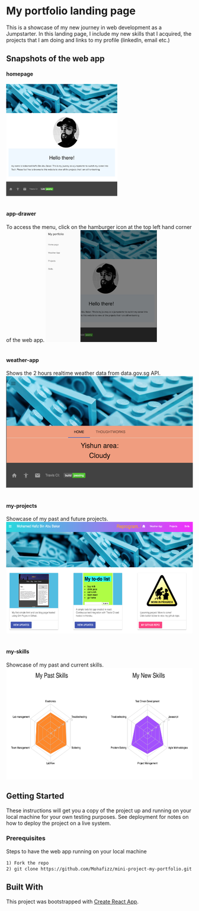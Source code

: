 # My portfolio landing page

This is a showcase of my new journey in web development as a Jumpstarter. In this landing page, I include my new skills that I acquired, the projects that I am doing and links to my profile (linkedIn, email etc.)

## Snapshots of the web app

#### homepage

<img src="./public/Images/app.jpg" alt="main" width="300"/>
<br/><br/>

#### app-drawer

To access the menu, click on the hamburger icon at the top left hand corner of the web app.
<img src="./public/Images/drawer.jpg" alt="main" width="300"/>
<br/><br/>

#### weather-app

Shows the 2 hours realtime weather data from data.gov.sg API.
<img src="./public/Images/weather-app.jpg" alt="main" height="300"/>
<br/><br/>

#### my-projects

Showcase of my past and future projects.
<img src="./public/Images/project-card.jpg" alt="main" height="300"/>
<br/><br/>

#### my-skills

Showcase of my past and current skills.<br/>
<img src="./public/Images/skills.jpg" alt="main" height="300"/>

## Getting Started

These instructions will get you a copy of the project up and running on your local machine for your own testing purposes. See deployment for notes on how to deploy the project on a live system.

### Prerequisites

Steps to have the web app running on your local machine

```
1) Fork the repo
2) git clone https://github.com/Mohafizz/mini-project-my-portfolio.git
```

## Built With

This project was bootstrapped with [Create React App](https://github.com/facebookincubator/create-react-app).
